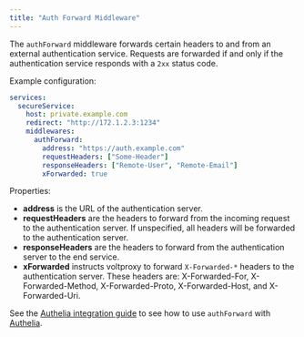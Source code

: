 ```yaml
---
title: "Auth Forward Middleware"
---
```


The `authForward` middleware forwards certain headers to and from an external authentication service.
Requests are forwarded if and only if the authentication service responds with a `2xx` status code.

Example configuration:

```yaml
services:
  secureService:
    host: private.example.com
    redirect: "http://172.1.2.3:1234"
    middlewares:
      authForward:
        address: "https://auth.example.com"
        requestHeaders: ["Some-Header"]
        responseHeaders: ["Remote-User", "Remote-Email"]
        xForwarded: true
```

Properties:

- **address** is the URL of the authentication server.
- **requestHeaders** are the headers to forward from the incoming request to the authentication server.
  If unspecified, all headers will be forwarded to the authentication server.
- **responseHeaders** are the headers to forward from the authentication server to the end service.
- **xForwarded** instructs voltproxy to forward `X-Forwarded-*` headers to the authentication server.
  These headers are: X-Forwarded-For, X-Forwarded-Method, X-Forwarded-Proto, X-Forwarded-Host, and X-Forwarded-Uri.

See the [Authelia integration guide](authelia) to see how to use `authForward` with [Authelia](https://www.authelia.com/).
